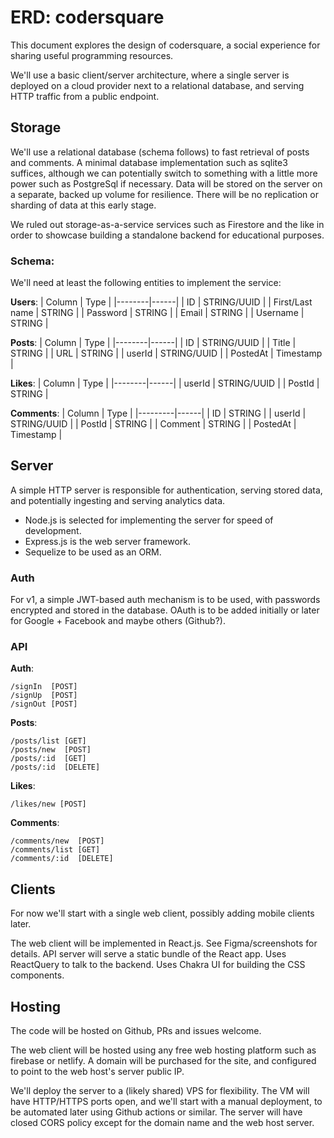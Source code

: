 # ERD: codersquare

This document explores the design of codersquare, a social experience for
sharing useful programming resources.

We'll use a basic client/server architecture, where a single server is deployed
on a cloud provider next to a relational database, and serving HTTP traffic from
a public endpoint.

## Storage

We'll use a relational database (schema follows) to fast retrieval of posts and
comments. A minimal database implementation such as sqlite3 suffices, although
we can potentially switch to something with a little more power such as
PostgreSql if necessary. Data will be stored on the server on a separate, backed
up volume for resilience. There will be no replication or sharding of data at
this early stage.

We ruled out storage-as-a-service services such as Firestore and the like in
order to showcase building a standalone backend for educational purposes.

### Schema:

We'll need at least the following entities to implement the service:

**Users**:
| Column | Type |
|--------|------|
| ID | STRING/UUID |
| First/Last name | STRING |
| Password | STRING |
| Email | STRING |
| Username | STRING |

**Posts**:
| Column | Type |
|--------|------|
| ID | STRING/UUID |
| Title | STRING |
| URL | STRING |
| userId | STRING/UUID |
| PostedAt | Timestamp |

**Likes**:
| Column | Type |
|--------|------|
| userId | STRING/UUID |
| PostId | STRING |

**Comments**:
| Column | Type |
|---------|------|
| ID | STRING |
| userId | STRING/UUID |
| PostId | STRING |
| Comment | STRING |
| PostedAt | Timestamp |

## Server

A simple HTTP server is responsible for authentication, serving stored data, and
potentially ingesting and serving analytics data.

- Node.js is selected for implementing the server for speed of development.
- Express.js is the web server framework.
- Sequelize to be used as an ORM.

### Auth

For v1, a simple JWT-based auth mechanism is to be used, with passwords
encrypted and stored in the database. OAuth is to be added initially or later
for Google + Facebook and maybe others (Github?).

### API

**Auth**:

```
/signIn  [POST]
/signUp  [POST]
/signOut [POST]
```

**Posts**:

```
/posts/list [GET]
/posts/new  [POST]
/posts/:id  [GET]
/posts/:id  [DELETE]
```

**Likes**:

```
/likes/new [POST]
```

**Comments**:

```
/comments/new  [POST]
/comments/list [GET]
/comments/:id  [DELETE]
```

## Clients

For now we'll start with a single web client, possibly adding mobile clients later.

The web client will be implemented in React.js.
See Figma/screenshots for details.
API server will serve a static bundle of the React app.
Uses ReactQuery to talk to the backend.
Uses Chakra UI for building the CSS components.

## Hosting

The code will be hosted on Github, PRs and issues welcome.

The web client will be hosted using any free web hosting platform such as firebase
or netlify. A domain will be purchased for the site, and configured to point to the
web host's server public IP.

We'll deploy the server to a (likely shared) VPS for flexibility. The VM will have
HTTP/HTTPS ports open, and we'll start with a manual deployment, to be automated
later using Github actions or similar. The server will have closed CORS policy except
for the domain name and the web host server.